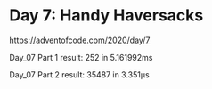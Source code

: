 # Day 7: Handy Haversacks #
https://adventofcode.com/2020/day/7


Day_07 Part 1 result: 252 in 5.161992ms

Day_07 Part 2 result: 35487 in 3.351µs
